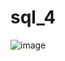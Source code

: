 # sql_4

![image](https://github.com/VasyaTarn/sql_4/assets/126779570/3460a43a-bce0-4faa-8845-cda66bd9292d)
